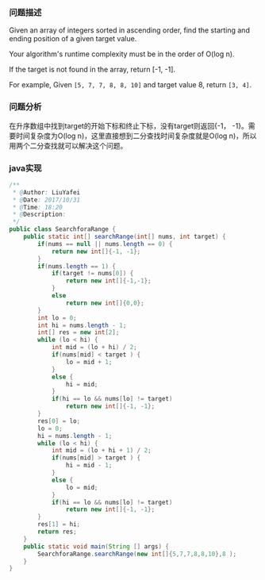 ### 问题描述
Given an array of integers sorted in ascending order, find the starting and ending position of a given target value.

Your algorithm's runtime complexity must be in the order of O(log n).

If the target is not found in the array, return [-1, -1].

For example,
Given `[5, 7, 7, 8, 8, 10]` and target value 8,
return `[3, 4]`.

### 问题分析
在升序数组中找到target的开始下标和终止下标，没有target则返回{-1， -1}。需要时间复杂度为O(log n)，这里直接想到二分查找时间复杂度就是O(log n)，所以用两个二分查找就可以解决这个问题。
### java实现
```java
/**
 * @Author: LiuYafei
 * @Date: 2017/10/31
 * @Time: 18:20
 * @Description:
 */
public class SearchforaRange {
    public static int[] searchRange(int[] nums, int target) {
        if(nums == null || nums.length == 0) {
            return new int[]{-1, -1};
        }
        if(nums.length == 1) {
            if(target != nums[0]) {
                return new int[]{-1,-1};
            }
            else
                return new int[]{0,0};
        }
        int lo = 0;
        int hi = nums.length - 1;
        int[] res = new int[2];
        while (lo < hi) {
            int mid = (lo + hi) / 2;
            if(nums[mid] < target ) {
                lo = mid + 1;
            }
            else {
                hi = mid;
            }
            if(hi == lo && nums[lo] != target)
                return new int[]{-1, -1};
        }
        res[0] = lo;
        lo = 0;
        hi = nums.length - 1;
        while (lo < hi) {
            int mid = (lo + hi + 1) / 2;
            if(nums[mid] > target ) {
                hi = mid - 1;
            }
            else {
                lo = mid;
            }
            if(hi == lo && nums[lo] != target)
                return new int[]{-1, -1};
        }
        res[1] = hi;
        return res;
    }
    public static void main(String [] args) {
        SearchforaRange.searchRange(new int[]{5,7,7,8,8,10},8 );
    }
}

```